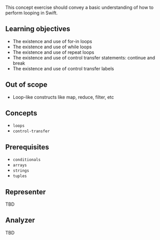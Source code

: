 This concept exercise should convey a basic understanding of how to perform looping in Swift.

## Learning objectives

- The existence and use of for-in loops
- The existence and use of while loops
- The existence and use of repeat loops
- The existence and use of control transfer statements: continue and break
- The existence and use of control transfer labels

## Out of scope

- Loop-like constructs like map, reduce, filter, etc

## Concepts

- `loops`
- `control-transfer`

## Prerequisites

- `conditionals`
- `arrays`
- `strings`
- `tuples`

## Representer

TBD

## Analyzer

TBD
